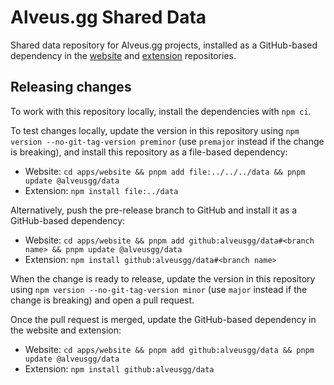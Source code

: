 # Alveus.gg Shared Data

Shared data repository for Alveus.gg projects, installed as a GitHub-based dependency in the
[website](https://github.com/alveusgg/alveusgg) and
[extension](https://github.com/alveusgg/extension) repositories.

## Releasing changes

To work with this repository locally, install the dependencies with `npm ci`.

To test changes locally, update the version in this repository using
`npm version --no-git-tag-version preminor` (use `premajor` instead if the change is breaking), and
install this repository as a file-based dependency:

- Website: `cd apps/website && pnpm add file:../../../data && pnpm update @alveusgg/data`
- Extension: `npm install file:../data`

Alternatively, push the pre-release branch to GitHub and install it as a GitHub-based dependency:

- Website: `cd apps/website && pnpm add github:alveusgg/data#<branch name> && pnpm update @alveusgg/data`
- Extension: `npm install github:alveusgg/data#<branch name>`

When the change is ready to release, update the version in this repository using
`npm version --no-git-tag-version minor` (use `major` instead if the change is breaking) and open a
pull request.

Once the pull request is merged, update the GitHub-based dependency in the website and extension:

- Website: `cd apps/website && pnpm add github:alveusgg/data && pnpm update @alveusgg/data`
- Extension: `npm install github:alveusgg/data`
